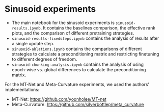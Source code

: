 # Sinusoid experiments

- The main notebook for the sinusoid experiments is `sinusoid-results.ipynb`. It contains the baselines comparison, the effective rank plots, and the comparison of different pretraining strategies.
- `sinusoid-results-fixedsteps.ipynb` contains the analysis of results after a single update step.
- `sinusoid-ablations.ipynb` contains the comparisons of different strategies to calculate a preconditioning matrix and restricting finetuning to different degrees of freedom.
- `sinusoid-chunking-analysis.ipynb` contains the analysis of using epoch-wise vs. global differences to calculate the preconditioning matrix.

For the MT-Net and Meta-Curvature experiments, we used the authors' implementations:
- MT-Net: https://github.com/yoonholee/MT-net
- Meta-Curvature: https://github.com/silverbottlep/meta_curvature
